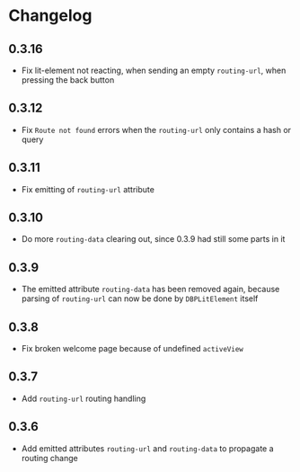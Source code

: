 # Changelog

## 0.3.16

- Fix lit-element not reacting, when sending an empty `routing-url`, when pressing the back button

## 0.3.12

- Fix `Route not found` errors when the `routing-url` only contains a hash or query

## 0.3.11

- Fix emitting of `routing-url` attribute

## 0.3.10

- Do more `routing-data` clearing out, since 0.3.9 had still some parts in it

## 0.3.9

- The emitted attribute `routing-data` has been removed again, because parsing of `routing-url`
  can now be done by `DBPLitElement` itself

## 0.3.8

- Fix broken welcome page because of undefined `activeView`

## 0.3.7

- Add `routing-url` routing handling

## 0.3.6

- Add emitted attributes `routing-url` and `routing-data` to propagate a routing change
